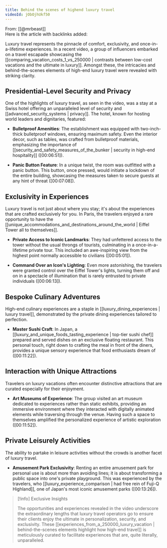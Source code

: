 ```yaml
---
title: Behind the scenes of highend luxury travel
videoId: jObOjhUkf50
---
```


From: [[@mrbeast]] <br/> 
Here is the article with backlinks added:

Luxury travel represents the pinnacle of comfort, exclusivity, and once-in-a-lifetime experiences. In a recent video, a group of influencers embarked on a travel escapade showcasing the [[comparing_vacation_costs_1_vs_250000 | contrasts between low-cost vacations and the ultimate in luxury]]. Amongst these, the intricacies and behind-the-scenes elements of high-end luxury travel were revealed with striking clarity.

## Presidential-Level Security and Privacy

One of the highlights of luxury travel, as seen in the video, was a stay at a Swiss hotel offering an unparalleled level of security and [[advanced_security_systems | privacy]]. The hotel, known for hosting world leaders and dignitaries, featured:

- **Bulletproof Amenities**: The establishment was equipped with two-inch-thick bulletproof windows, ensuring maximum safety. Even the interior decor, such as tables, was crafted from bulletproof materials, emphasizing the importance of [[security_and_safety_measures_of_the_bunker | security in high-end hospitality]] (<a class="yt-timestamp" data-t="00:06:51">[00:06:51]</a>).

- **Panic Button Feature**: In a unique twist, the room was outfitted with a panic button. This button, once pressed, would initiate a lockdown of the entire building, showcasing the measures taken to secure guests at any hint of threat (<a class="yt-timestamp" data-t="00:07:08">[00:07:08]</a>).

## Exclusivity in Experiences

Luxury travel is not just about where you stay; it's about the experiences that are crafted exclusively for you. In Paris, the travelers enjoyed a rare opportunity to have the [[unique_accommodations_and_destinations_around_the_world | Eiffel Tower all to themselves]].

- **Private Access to Iconic Landmarks**: They had unfettered access to the tower without the usual throngs of tourists, culminating in a once-in-a-lifetime private tour. This included an awe-inspiring view from the highest point normally accessible to civilians (<a class="yt-timestamp" data-t="00:05:01">[00:05:01]</a>).

- **Command Over an Icon's Lighting**: Even more astonishing, the travelers were granted control over the Eiffel Tower's lights, turning them off and on in a spectacle of illumination that is rarely entrusted to private individuals (<a class="yt-timestamp" data-t="00:06:13">[00:06:13]</a>).

## Bespoke Culinary Adventures

High-end culinary experiences are a staple in [[luxury_dining_experiences | luxury travel]], demonstrated by the private dining experiences tailored to perfection.

- **Master Sushi Craft**: In Japan, a [[luxury_and_unique_foods_tasting_experience | top-tier sushi chef]] prepared and served dishes on an exclusive floating restaurant. This personal touch, right down to crafting the meal in front of the diners, provides a unique sensory experience that food enthusiasts dream of (<a class="yt-timestamp" data-t="00:11:22">[00:11:22]</a>).

## Interaction with Unique Attractions

Travelers on luxury vacations often encounter distinctive attractions that are curated especially for their enjoyment.

- **Art Museums of Experience**: The group visited an art museum dedicated to experiences rather than static exhibits, providing an immersive environment where they interacted with digitally animated elements while traversing through the venue. Having such a space to themselves amplified the personalized experience of artistic exploration (<a class="yt-timestamp" data-t="00:11:52">[00:11:52]</a>).

## Private Leisurely Activities

The ability to partake in leisure activities without the crowds is another facet of luxury travel.

- **Amusement Park Exclusivity**: Renting an entire amusement park for personal use is about more than avoiding lines; it is about transforming a public space into one's private playground. This was experienced by the travelers, who [[luxury_experience_comparison | had free rein of Fuji-Q Highland]], one of Japan's most iconic amusement parks (<a class="yt-timestamp" data-t="00:13:26">[00:13:26]</a>).

> [!info] Exclusive Insights
> 
> The opportunities and experiences revealed in the video underscore the extraordinary lengths that luxury travel operators go to ensure their clients enjoy the ultimate in personalization, security, and exclusivity. These [[experiences_from_a_250000_luxury_vacation | behind-the-scenes elements highlight how high-end travel]] is meticulously curated to facilitate experiences that are, quite literally, unparalleled.